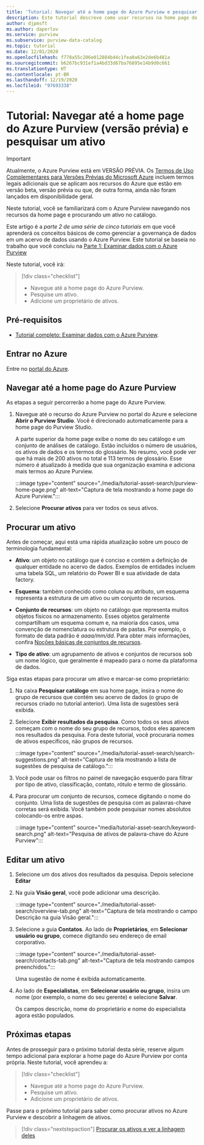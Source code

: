 ```yaml
---
title: 'Tutorial: Navegar até a home page do Azure Purview e pesquisar um ativo'
description: Este tutorial descreve como usar recursos na home page do Azure Purview e pesquisar no catálogo.
author: djpmsft
ms.author: daperlov
ms.service: purview
ms.subservice: purview-data-catalog
ms.topic: tutorial
ms.date: 12/01/2020
ms.openlocfilehash: f778a55c206e012884b44c1fea0a63e2de6b481a
ms.sourcegitcommit: b6267bc931ef1a4bd33d67ba76895e14b9d0c661
ms.translationtype: HT
ms.contentlocale: pt-BR
ms.lasthandoff: 12/19/2020
ms.locfileid: "97693338"
---
```

# <a name="tutorial-navigate-the-azure-purview-preview-home-page-and-search-for-an-asset"></a>Tutorial: Navegar até a home page do Azure Purview (versão prévia) e pesquisar um ativo

> [!IMPORTANT]
> Atualmente, o Azure Purview está em VERSÃO PRÉVIA. Os [Termos de Uso Complementares para Versões Prévias do Microsoft Azure](https://azure.microsoft.com/support/legal/preview-supplemental-terms/) incluem termos legais adicionais que se aplicam aos recursos do Azure que estão em versão beta, versão prévia ou que, de outra forma, ainda não foram lançados em disponibilidade geral.

Neste tutorial, você se familiarizará com o Azure Purview navegando nos recursos da home page e procurando um ativo no catálogo.

Este artigo é a *parte 2 de uma série de cinco tutoriais* em que você aprenderá os conceitos básicos de como gerenciar a governança de dados em um acervo de dados usando o Azure Purview. Este tutorial se baseia no trabalho que você concluiu na [Parte 1: Examinar dados com o Azure Purview](tutorial-scan-data.md)

Neste tutorial, você irá:

> [!div class="checklist"]
>
> * Navegue até a home page do Azure Purview.
> * Pesquise um ativo.
> * Adicione um proprietário de ativos.

## <a name="prerequisites"></a>Pré-requisitos

* [Tutorial completo: Examinar dados com o Azure Purview](tutorial-scan-data.md).

## <a name="sign-in-to-azure"></a>Entrar no Azure

Entre no [portal do Azure](https://portal.azure.com).

## <a name="navigate-the-azure-purview-home-page"></a>Navegar até a home page do Azure Purview

As etapas a seguir percorrerão a home page do Azure Purview.

1. Navegue até o recurso do Azure Purview no portal do Azure e selecione **Abrir o Purview Studio**. Você é direcionado automaticamente para a home page do Purview Studio.

   A parte superior da home page exibe o nome do seu catálogo e um conjunto de análises de catálogo. Estão incluídos o número de usuários, os ativos de dados e os termos do glossário. No resumo, você pode ver que há mais de 200 ativos no total e 113 termos de glossário. Esse número é atualizado à medida que sua organização examina e adiciona mais termos ao Azure Purview.

   :::image type="content" source="./media/tutorial-asset-search/purview-home-page.png" alt-text="Captura de tela mostrando a home page do Azure Purview.":::

1. Selecione **Procurar ativos** para ver todos os seus ativos.

## <a name="search-for-an-asset"></a>Procurar um ativo

Antes de começar, aqui está uma rápida atualização sobre um pouco de terminologia fundamental:

* **Ativo**: um objeto no catálogo que é conciso e contém a definição de qualquer entidade no acervo de dados. Exemplos de entidades incluem uma tabela SQL, um relatório do Power BI e sua atividade de data factory.
  
* **Esquema**: também conhecido como coluna ou atributo, um esquema representa a estrutura de um ativo ou um conjunto de recursos.

* **Conjunto de recursos**: um objeto no catálogo que representa muitos objetos físicos no armazenamento. Esses objetos geralmente compartilham um esquema comum e, na maioria dos casos, uma convenção de nomenclatura ou estrutura de pastas. Por exemplo, o formato de data padrão é *aaaa/mm/dd*. Para obter mais informações, confira [Noções básicas de conjuntos de recursos](concept-resource-sets.md).

* **Tipo de ativo**: um agrupamento de ativos e conjuntos de recursos sob um nome lógico, que geralmente é mapeado para o nome da plataforma de dados.

Siga estas etapas para procurar um ativo e marcar-se como proprietário:

1. Na caixa **Pesquisar catálogo** em sua home page, insira o nome do grupo de recursos que contém seu acervo de dados (o grupo de recursos criado no tutorial anterior). Uma lista de sugestões será exibida.

1. Selecione **Exibir resultados da pesquisa**. Como todos os seus ativos começam com o nome do seu grupo de recursos, todos eles aparecem nos resultados da pesquisa. Fora deste tutorial, você procuraria nomes de ativos específicos, não grupos de recursos.

    :::image type="content" source="./media/tutorial-asset-search/search-suggestions.png" alt-text="Captura de tela mostrando a lista de sugestões de pesquisa de catálogo.":::

1. Você pode usar os filtros no painel de navegação esquerdo para filtrar por tipo de ativo, classificação, contato, rótulo e termo de glossário.

1. Para procurar um conjunto de recursos, comece digitando o nome do conjunto. Uma lista de sugestões de pesquisa com as palavras-chave corretas será exibida. Você também pode pesquisar nomes absolutos colocando-os entre aspas.

   :::image type="content" source="media/tutorial-asset-search/keyword-search.png" alt-text="Pesquisa de ativos de palavra-chave do Azure Purview":::

## <a name="edit-an-asset"></a>Editar um ativo

1. Selecione um dos ativos dos resultados da pesquisa. Depois selecione **Editar**

1. Na guia **Visão geral**, você pode adicionar uma descrição.

    :::image type="content" source="./media/tutorial-asset-search/overview-tab.png" alt-text="Captura de tela mostrando o campo Descrição na guia Visão geral.":::

1. Selecione a guia **Contatos**. Ao lado de **Proprietários**, em **Selecionar usuário ou grupo**, comece digitando seu endereço de email corporativo.

    :::image type="content" source="./media/tutorial-asset-search/contacts-tab.png" alt-text="Captura de tela mostrando campos preenchidos.":::

    Uma sugestão de nome é exibida automaticamente.

1. Ao lado de **Especialistas**, em **Selecionar usuário ou grupo**, insira um nome (por exemplo, o nome do seu gerente) e selecione **Salvar**.

    Os campos descrição, nome do proprietário e nome do especialista agora estão populados.

## <a name="next-steps"></a>Próximas etapas

Antes de prosseguir para o próximo tutorial desta série, reserve algum tempo adicional para explorar a home page do Azure Purview por conta própria. Neste tutorial, você aprendeu a:

> [!div class="checklist"]
>
> * Navegue até a home page do Azure Purview.
> * Pesquise um ativo.
> * Adicione um proprietário de ativos.

Passe para o próximo tutorial para saber como procurar ativos no Azure Purview e descobrir a linhagem de ativos.

> [!div class="nextstepaction"]
> [Procurar os ativos e ver a linhagem deles](tutorial-browse-and-view-lineage.md)
